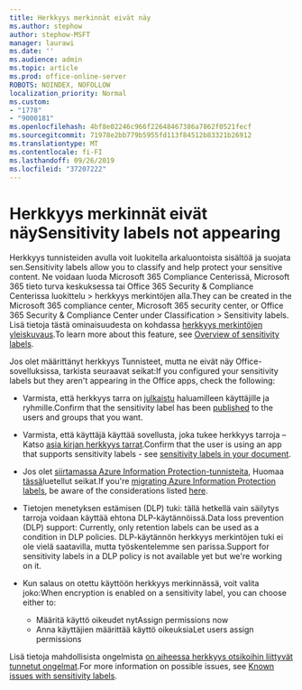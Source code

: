```yaml
---
title: Herkkyys merkinnät eivät näy
ms.author: stephow
author: stephow-MSFT
manager: laurawi
ms.date: ''
ms.audience: admin
ms.topic: article
ms.prod: office-online-server
ROBOTS: NOINDEX, NOFOLLOW
localization_priority: Normal
ms.custom:
- "1778"
- "9000181"
ms.openlocfilehash: 4bf8e02246c966f22648467386a7862f0521fecf
ms.sourcegitcommit: 71978e2bb779b5955fd113f84512b83321b26912
ms.translationtype: MT
ms.contentlocale: fi-FI
ms.lasthandoff: 09/26/2019
ms.locfileid: "37207222"
---
```

# <a name="sensitivity-labels-not-appearing"></a><span data-ttu-id="7c464-102">Herkkyys merkinnät eivät näy</span><span class="sxs-lookup"><span data-stu-id="7c464-102">Sensitivity labels not appearing</span></span>

<span data-ttu-id="7c464-103">Herkkyys tunnisteiden avulla voit luokitella arkaluontoista sisältöä ja suojata sen.</span><span class="sxs-lookup"><span data-stu-id="7c464-103">Sensitivity labels allow you to classify and help protect your sensitive content.</span></span> <span data-ttu-id="7c464-104">Ne voidaan luoda Microsoft 365 Compliance Centerissä, Microsoft 365 tieto turva keskuksessa tai Office 365 Security & Compliance Centerissa luokittelu > herkkyys merkintöjen alla.</span><span class="sxs-lookup"><span data-stu-id="7c464-104">They can be created in the Microsoft 365 compliance center, Microsoft 365 security center, or Office 365 Security & Compliance Center under Classification > Sensitivity labels.</span></span> <span data-ttu-id="7c464-105">Lisä tietoja tästä ominaisuudesta on kohdassa [herkkyys merkintöjen yleiskuvaus](https://docs.microsoft.com/office365/securitycompliance/sensitivity-labels).</span><span class="sxs-lookup"><span data-stu-id="7c464-105">To learn more about this feature, see [Overview of sensitivity labels](https://docs.microsoft.com/office365/securitycompliance/sensitivity-labels).</span></span>

<span data-ttu-id="7c464-106">Jos olet määrittänyt herkkyys Tunnisteet, mutta ne eivät näy Office-sovelluksissa, tarkista seuraavat seikat:</span><span class="sxs-lookup"><span data-stu-id="7c464-106">If you configured your sensitivity labels but they aren't appearing in the Office apps, check the following:</span></span>

- <span data-ttu-id="7c464-107">Varmista, että herkkyys tarra on [julkaistu](https://docs.microsoft.com/Office365/SecurityCompliance/sensitivity-labels#what-label-policies-can-do) haluamilleen käyttäjille ja ryhmille.</span><span class="sxs-lookup"><span data-stu-id="7c464-107">Confirm that the sensitivity label has been [published](https://docs.microsoft.com/Office365/SecurityCompliance/sensitivity-labels#what-label-policies-can-do) to the users and groups that you want.</span></span>

- <span data-ttu-id="7c464-108">Varmista, että käyttäjä käyttää sovellusta, joka tukee herkkyys tarroja – Katso [asia kirjan herkkyys tarrat](https://support.office.com/article/apply-sensitivity-labels-to-your-documents-and-email-within-office-2f96e7cd-d5a4-403b-8bd7-4cc636bae0f9?ad=US&ui=en-US&rs=en-US#bkmk_whereavailable).</span><span class="sxs-lookup"><span data-stu-id="7c464-108">Confirm that the user is using an app that supports sensitivity labels - see [sensitivity labels in your document](https://support.office.com/article/apply-sensitivity-labels-to-your-documents-and-email-within-office-2f96e7cd-d5a4-403b-8bd7-4cc636bae0f9?ad=US&ui=en-US&rs=en-US#bkmk_whereavailable).</span></span>

- <span data-ttu-id="7c464-109">Jos olet [siirtamassa Azure Information Protection-tunnisteita](https://docs.microsoft.com/azure/information-protection/configure-policy-migrate-labels), Huomaa [tässä](https://docs.microsoft.com/azure/information-protection/configure-policy-migrate-labels#considerations-for-unified-labels)luetellut seikat.</span><span class="sxs-lookup"><span data-stu-id="7c464-109">If you're [migrating Azure Information Protection labels](https://docs.microsoft.com/azure/information-protection/configure-policy-migrate-labels), be aware of the considerations listed [here](https://docs.microsoft.com/azure/information-protection/configure-policy-migrate-labels#considerations-for-unified-labels).</span></span>

- <span data-ttu-id="7c464-110">Tietojen menetyksen estämisen (DLP) tuki: tällä hetkellä vain säilytys tarroja voidaan käyttää ehtona DLP-käytännöissä.</span><span class="sxs-lookup"><span data-stu-id="7c464-110">Data loss prevention (DLP) support: Currently, only retention labels can be used as a condition in DLP policies.</span></span>  <span data-ttu-id="7c464-111">DLP-käytännön herkkyys merkintöjen tuki ei ole vielä saatavilla, mutta työskentelemme sen parissa.</span><span class="sxs-lookup"><span data-stu-id="7c464-111">Support for sensitivity labels in a DLP policy is not available yet but we're working on it.</span></span>

- <span data-ttu-id="7c464-112">Kun salaus on otettu käyttöön herkkyys merkinnässä, voit valita joko:</span><span class="sxs-lookup"><span data-stu-id="7c464-112">When encryption is enabled on a sensitivity label, you can choose either to:</span></span>
    - <span data-ttu-id="7c464-113">Määritä käyttö oikeudet nyt</span><span class="sxs-lookup"><span data-stu-id="7c464-113">Assign permissions now</span></span>
    - <span data-ttu-id="7c464-114">Anna käyttäjien määrittää käyttö oikeuksia</span><span class="sxs-lookup"><span data-stu-id="7c464-114">Let users assign permissions</span></span>


<span data-ttu-id="7c464-115">Lisä tietoja mahdollisista ongelmista [on aiheessa herkkyys otsikoihin liittyvät tunnetut ongelmat](https://support.office.com/article/known-issues-with-sensitivity-labels-in-office-b169d687-2bbd-4e21-a440-7da1b2743edc).</span><span class="sxs-lookup"><span data-stu-id="7c464-115">For more information on possible issues, see [Known issues with sensitivity labels](https://support.office.com/article/known-issues-with-sensitivity-labels-in-office-b169d687-2bbd-4e21-a440-7da1b2743edc).</span></span>